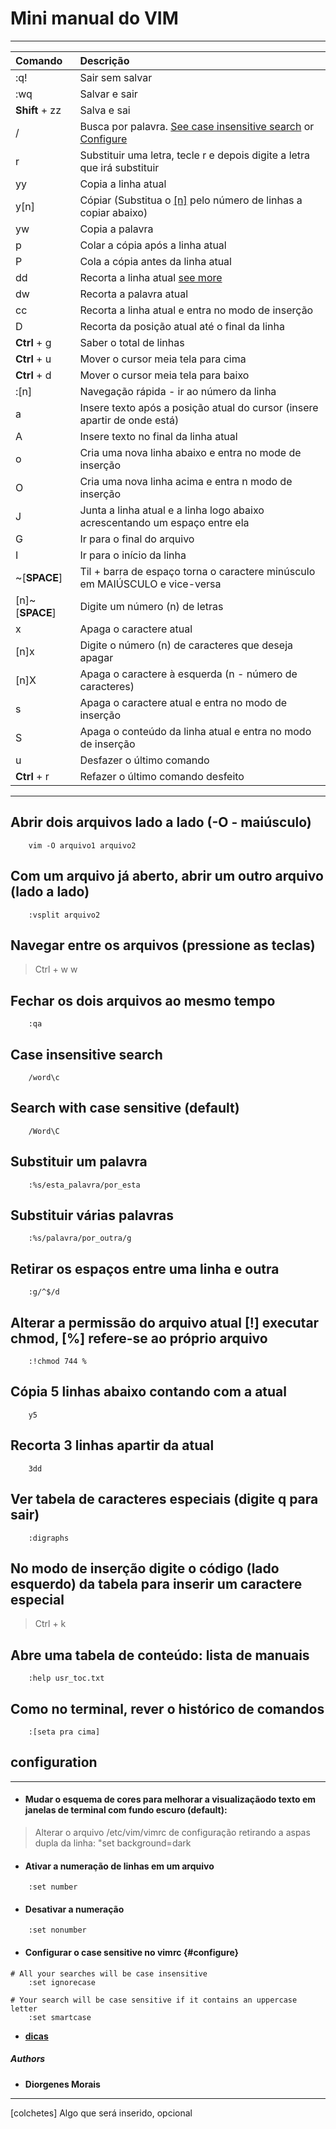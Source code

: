 # Mini manual do VIM
 
-------------

|Comando | Descrição |
|:----------|:-------------------------------------------------------------------------------------|
| :q!    | Sair sem salvar |
| :wq    | Salvar e sair |
| **Shift** + zz | Salva e sai |
| /      | Busca por palavra. [See case insensitive search](#Case-insensitive-search) or [Configure](#configuration) |
| r      | Substituir uma letra, tecle r e depois digite a letra que irá substituir |
| yy     | Copia a linha atual |
| y[n]   | Cópiar (Substitua o [[n]](#Cópia-5-linhas-abaixo-contando-com-atual) pelo número de linhas a copiar abaixo) |
| yw     | Copia a palavra |
| p      | Colar a cópia após a linha atual |
| P      | Cola a cópia antes da linha atual |
| dd     | Recorta a linha atual [see more](#recorta-3-linhas-apartir-da-atual) |
| dw     | Recorta a palavra atual |
| cc     | Recorta a linha atual e entra no modo de inserção |
| D      | Recorta da posição atual até o final da linha |
| **Ctrl** + g | Saber o total de linhas |
| **Ctrl** + u | Mover o cursor meia tela para cima |
| **Ctrl** + d | Mover o cursor meia tela para baixo |
| :[n]   | Navegação rápida - ir ao número da linha |
| a      | Insere texto após a posição atual do cursor (insere apartir de onde está) |
| A      | Insere texto no final da linha atual |
| o      | Cria uma nova linha abaixo e entra no mode de inserção |
| O      | Cria uma nova linha acima e entra n modo de inserção |
| J      | Junta a linha atual e a linha logo abaixo acrescentando um espaço entre ela |
| G      | Ir para o final do arquivo |
| I      | Ir para o início da linha |
| ~[**SPACE**] | Til + barra de espaço torna o caractere minúsculo em MAIÚSCULO e vice-versa |
| [n]~[**SPACE**] | Digite um número (n) de letras |
| x      | Apaga o caractere atual |
| [n]x   | Digite o número (n) de caracteres que deseja apagar |
| [n]X   | Apaga o caractere à esquerda (n - número de caracteres) |
| s      | Apaga o caractere atual e entra no modo de inserção |
| S      | Apaga o conteúdo da linha atual e entra no modo de inserção |
| u      | Desfazer o último comando |
| **Ctrl** + r | Refazer o último comando desfeito |


--------------

## Abrir dois arquivos lado a lado (-O - maiúsculo)
```
    vim -O arquivo1 arquivo2
```

## Com um arquivo já aberto, abrir um outro arquivo (lado a lado)
```
    :vsplit arquivo2
```

## Navegar entre os arquivos (pressione as teclas)

>   Ctrl + w w

## Fechar os dois arquivos ao mesmo tempo
```
    :qa
```

## Case insensitive search
```
    /word\c
```

## Search with case sensitive (default)
```
    /Word\C
```

## Substituir um palavra
```
    :%s/esta_palavra/por_esta
```

## Substituir várias palavras
```
    :%s/palavra/por_outra/g
```

## Retirar os espaços entre uma linha e outra
```
    :g/^$/d
```

## Alterar a permissão do arquivo atual [!] executar chmod, [%] refere-se ao próprio arquivo
```
    :!chmod 744 %
```

## Cópia 5 linhas abaixo contando com a atual
```
    y5
```

## Recorta 3 linhas apartir da atual
```
    3dd
```

## Ver tabela de caracteres especiais (digite q para sair)
```
    :digraphs
```

## No modo de inserção digite o código (lado esquerdo) da tabela para inserir um caractere especial

>   Ctrl + k


## Abre uma tabela de conteúdo: lista de manuais
```
    :help usr_toc.txt
```

## Como no terminal, rever o histórico de comandos
```
    :[seta pra cima]
```

## configuration

-----------------

* #### Mudar o esquema de cores para melhorar a visualizaçãodo texto em janelas de terminal com fundo escuro (default):

>   Alterar o arquivo /etc/vim/vimrc de configuração retirando a aspas dupla da linha: "set background=dark


* #### Ativar a numeração de linhas em um arquivo
```
    :set number
```

* #### Desativar a numeração
```
    :set nonumber
```

* #### Configurar o case sensitive no vimrc {#configure}
```
# All your searches will be case insensitive
    :set ignorecase 

# Your search will be case sensitive if it contains an uppercase letter
    :set smartcase 
```

* [**dicas**](http://www.uniriotec.br/~morganna/guia/vim.html)

##### Authors

* **Diorgenes Morais**

-----------
[colchetes] Algo que será inserido, opcional
